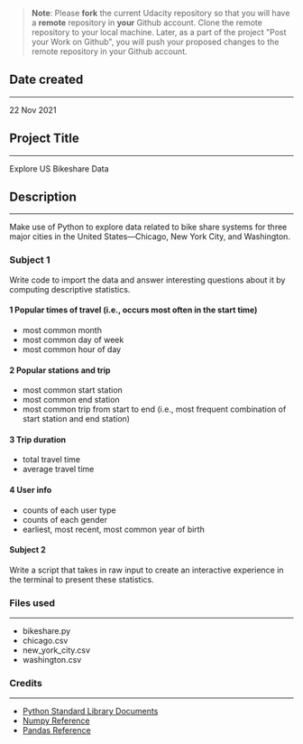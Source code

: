 >**Note**: Please **fork** the current Udacity repository so that you will have a **remote** repository in **your** Github account. Clone the remote repository to your local machine. Later, as a part of the project "Post your Work on Github", you will push your proposed changes to the remote repository in your Github account.

## Date created
---
22 Nov 2021

## Project Title
---
Explore US Bikeshare Data

## Description
---
Make use of Python to explore data related to bike share systems for three major cities in the United States—Chicago, New York City, and Washington.

### Subject 1
Write code to import the data and answer interesting questions about it by computing descriptive statistics.

#### 1 Popular times of travel (i.e., occurs most often in the start time)
* most common month
* most common day of week
* most common hour of day

#### 2 Popular stations and trip
* most common start station
* most common end station
* most common trip from start to end (i.e., most frequent  combination of start station and end station)

#### 3 Trip duration
* total travel time
* average travel time

#### 4 User info
* counts of each user type
* counts of each gender
* earliest, most recent, most common year of birth

#### Subject 2
Write a script that takes in raw input to create an interactive experience in the terminal to present these statistics.

### Files used
---
* bikeshare.py  
* chicago.csv  
* new_york_city.csv  
* washington.csv  

### Credits
---
* [Python Standard Library Documents](https://docs.python.org/ko/3/library/index.html)  
* [Numpy Reference](https://numpy.org/devdocs/reference/index.html)  
* [Pandas Reference](https://pandas.pydata.org/pandas-docs/stable/reference/index.html)  
